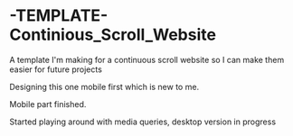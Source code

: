 # -TEMPLATE-Continious_Scroll_Website
A template I'm making for a continuous scroll website so I can make them easier for future projects

Designing this one mobile first which is new to me.

Mobile part finished.

Started playing around with media queries, desktop version in progress
